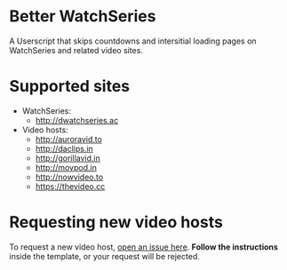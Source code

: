 # Better WatchSeries

A Userscript that skips countdowns and intersitial loading pages on WatchSeries and related video sites.

# Supported sites

- WatchSeries:
    - http://dwatchseries.ac
- Video hosts:
    - http://auroravid.to
    - http://daclips.in
    - http://gorillavid.in
    - http://movpod.in
    - http://nowvideo.to
    - https://thevideo.cc

# Requesting new video hosts

To request a new video host, [open an issue here](https://github.com/andrewjmetzger/better-watchseries/issues/new?template=host_request.md&title=[Host%20Request]%20example.com). **Follow the instructions** inside the template, or your request will be rejected.

